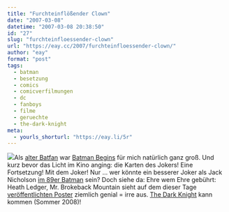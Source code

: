 ```yaml
---
title: "Furchteinflößender Clown"
date: "2007-03-08"
datetime: "2007-03-08 20:38:50"
id: "27"
slug: "furchteinfloessender-clown"
url: "https://eay.cc/2007/furchteinfloessender-clown/"
author: "eay"
format: "post"
tags:
  - batman
  - besetzung
  - comics
  - comicverfilmungen
  - dc
  - fanboys
  - filme
  - geruechte
  - the-dark-knight
meta:
  - yourls_shorturl: "https://eay.li/5r"
---
```


[![](/uploads/2007/thejoker.jpg)](http://img341.imageshack.us/img341/6408/joker2ge1nxsn1.jpg)Als [alter Batfan](http://www.flickr.com/photos/eay/126963526/) war [Batman Begins](http://www.imdb.com/title/tt0372784/) für mich natürlich ganz groß. Und kurz bevor das Licht im Kino anging: die Karten des Jokers! Eine Fortsetzung! Mit dem Joker! Nur ... wer könnte ein besserer Joker als Jack Nicholson [im 89er Batman](http://img341.imageshack.us/img341/5830/jokermovieaf0.jpg) sein? Doch siehe da: Ehre wem Ehre gebührt: Heath Ledger, Mr. Brokeback Mountain sieht auf dem dieser Tage [veröffentlichten Poster](http://img341.imageshack.us/img341/6408/joker2ge1nxsn1.jpg) ziemlich genial = irre aus. [The Dark Knight](http://www.imdb.com/title/tt0468569/) kann kommen (Sommer 2008)!
